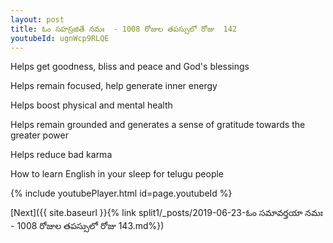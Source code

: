```yaml
---
layout: post
title: ఓం సహస్రజితే నమః  - 1008 రోజుల తపస్సులో రోజు  142
youtubeId: ugnWcp9RLQE
---
```

 
 
Helps get goodness, bliss and peace and God's blessings
 
Helps remain focused, help generate inner energy 
 
Helps boost physical and mental health 
 
Helps remain grounded and generates a sense of gratitude towards the greater power 
 
Helps reduce bad karma
 
How to learn English in your sleep for telugu people
 
 
 
 


{% include youtubePlayer.html id=page.youtubeId %}
 
[Next]({{ site.baseurl }}{% link split1/_posts/2019-06-23-ఓం సమావర్తయా నమః  - 1008 రోజుల తపస్సులో రోజు  143.md%})
 
